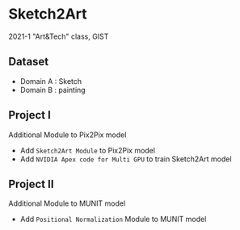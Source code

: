 # Sketch2Art
2021-1 "Art&Tech" class, GIST

## Dataset
- Domain A : Sketch
- Domain B : painting

## Project I
Additional Module to Pix2Pix model
- Add `Sketch2Art Module` to Pix2Pix model
- Add `NVIDIA Apex code for Multi GPU` to train Sketch2Art model

## Project II
Additional Module to MUNIT model
- Add `Positional Normalization` Module to MUNIT model


